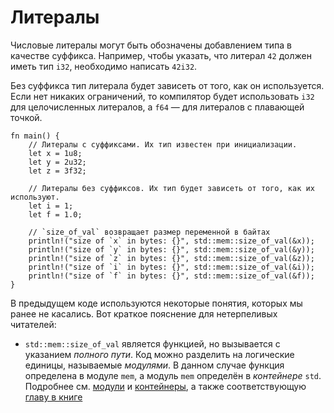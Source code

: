 # Литералы

Числовые литералы могут быть обозначены добавлением типа в качестве суффикса. Например, чтобы указать, что литерал `42` должен иметь тип `i32`, необходимо написать `42i32`.

Без суффикса тип литерала будет зависеть от того, как он используется. Если нет никаких ограничений, то компилятор будет использовать `i32` для целочисленных литералов, а `f64` — для литералов с плавающей точкой.

```rust,editable
fn main() {
    // Литералы с суффиксами. Их тип известен при инициализации.
    let x = 1u8;
    let y = 2u32;
    let z = 3f32;

    // Литералы без суффиксов. Их тип будет зависеть от того, как их используют.
    let i = 1;
    let f = 1.0;

    // `size_of_val` возвращает размер переменной в байтах
    println!("size of `x` in bytes: {}", std::mem::size_of_val(&x));
    println!("size of `y` in bytes: {}", std::mem::size_of_val(&y));
    println!("size of `z` in bytes: {}", std::mem::size_of_val(&z));
    println!("size of `i` in bytes: {}", std::mem::size_of_val(&i));
    println!("size of `f` in bytes: {}", std::mem::size_of_val(&f));
}
```

В предыдущем коде используются некоторые понятия, которых мы ранее не касались. Вот краткое пояснение для нетерпеливых читателей:

- `std::mem::size_of_val` является функцией, но вызывается с указанием *полного пути*. Код можно разделить на логические единицы, называемые *модулями*. В данном случае функция определена в модуле `mem`, а модуль `mem` определён в *контейнере* `std`. Подробнее см. [модули](mod.html) и [контейнеры](crates.html), а также соответствующую [главу в книге](https://doc.rust-lang.ru/book/ch07-00-managing-growing-projects-with-packages-crates-and-modules.html)


